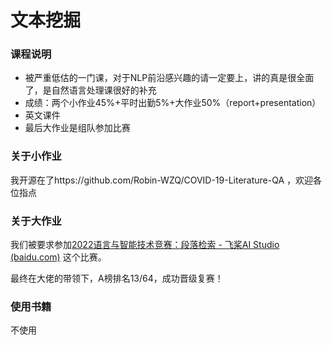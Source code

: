 # 文本挖掘

### 课程说明

- 被严重低估的一门课，对于NLP前沿感兴趣的请一定要上，讲的真是很全面了，是自然语言处理课很好的补充
- 成绩：两个小作业45%+平时出勤5%+大作业50%（report+presentation）
- 英文课件
- 最后大作业是组队参加比赛

### 关于小作业

我开源在了https://github.com/Robin-WZQ/COVID-19-Literature-QA ，欢迎各位指点

### 关于大作业

我们被要求参加[2022语言与智能技术竞赛：段落检索 - 飞桨AI Studio (baidu.com)](https://aistudio.baidu.com/aistudio/competition/detail/157/0/introduction) 这个比赛。

最终在大佬的带领下，A榜排名13/64，成功晋级复赛！

### 使用书籍
不使用
